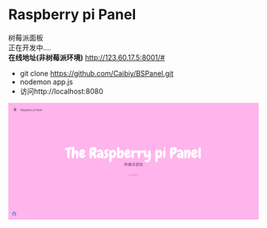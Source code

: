 # Raspberry pi Panel
树莓派面板  
正在开发中....  
**在线地址(非树莓派环境)** http://123.60.17.5:8001/#  
- git clone https://github.com/Caibiy/BSPanel.git
- nodemon app.js
- 访问http://localhost:8080

![Raspberry pi Panel](./screen.png)

